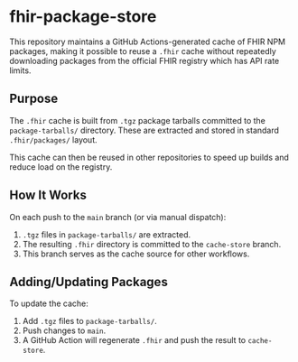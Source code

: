 # fhir-package-store

This repository maintains a GitHub Actions-generated cache of FHIR NPM packages, making it possible to reuse a `.fhir` cache without repeatedly downloading packages from the official FHIR registry which has API rate limits.

## Purpose

The `.fhir` cache is built from `.tgz` package tarballs committed to the `package-tarballs/` directory. These are extracted and stored in standard `.fhir/packages/` layout.

This cache can then be reused in other repositories to speed up builds and reduce load on the registry.

## How It Works

On each push to the `main` branch (or via manual dispatch):

1. `.tgz` files in `package-tarballs/` are extracted.
2. The resulting `.fhir` directory is committed to the `cache-store` branch.
3. This branch serves as the cache source for other workflows.

## Adding/Updating Packages

To update the cache:

1. Add `.tgz` files to `package-tarballs/`.
2. Push changes to `main`.
3. A GitHub Action will regenerate `.fhir` and push the result to `cache-store`.